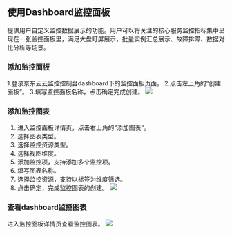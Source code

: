 ## 使用Dashboard监控面板
提供用户自定义监控数据展示的功能。用户可以将关注的核心服务监控指标集中呈现在一张监控面板里，满足大盘盯屏展示，批量实例汇总展示、故障排障、数据对比分析等场景。

### 添加监控面板
1.登录京东云云监控控制台dashboard下的监控面板页面。
2.点击左上角的“创建面板”。
3.填写监控面板名称，点击确定完成创建。
![](https://raw.githubusercontent.com/jdcloudcom/cn/edit/image/Cloud-Monitor/zuijiashijian/%E6%9C%80%E4%BD%B3%E5%AE%9E%E8%B7%B51.1.png)
### 添加监控图表
1. 进入监控面板详情页，点击右上角的“添加图表“。
2. 选择图表类型。
3. 选择监控资源类型。
4. 选择视图维度。
5. 添加监控项，支持添加多个监控项。
6. 填写图表名称。
7. 选择监控资源，支持以标签为维度筛选。
8. 点击确定，完成监控图表的创建。
![](https://raw.githubusercontent.com/jdcloudcom/cn/edit/image/Cloud-Monitor/zuijiashijian/%E6%9C%80%E4%BD%B3%E5%AE%9E%E8%B7%B51.2.png)
### 查看dashboard监控图表
进入监控面板详情页查看监控图表。
![](https://raw.githubusercontent.com/jdcloudcom/cn/edit/image/Cloud-Monitor/zuijiashijian/%E6%9C%80%E4%BD%B3%E5%AE%9E%E8%B7%B51.3.png)

